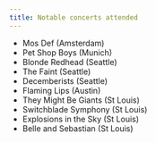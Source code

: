 ```yaml
---
title: Notable concerts attended
---
```


* Mos Def (Amsterdam)
* Pet Shop Boys (Munich)
* Blonde Redhead (Seattle)
* The Faint (Seattle)
* Decemberists (Seattle)
* Flaming Lips (Austin)
* They Might Be Giants (St Louis)
* Switchblade Symphony (St Louis)
* Explosions in the Sky (St Louis)
* Belle and Sebastian (St Louis)
